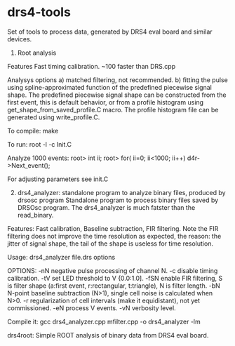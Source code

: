 # drs4-tools
Set of tools to process data, generated by DRS4 eval board and similar devices.

1) Root analysis

  Features
    Fast timing calibration. ~100 faster than DRS.cpp 

  Analysys options
    a) matched filtering, not recommended.
    b) fitting the pulse using spline-approximated function of the predefined piecewise signal shape.
    The predefined piecewise signal shape can be constructed from the first event, 
    this is default behavior, or from a profile histogram using 
    get_shape_from_saved_profile.C macro. 
    The profile histogram file can be generated using write_profile.C.

  To compile:
    make

  To run:
    root -l -c Init.C

  Analyze 1000 events:
    root> int ii;
    root> for( ii=0; ii<1000; ii++) d4r->Next_event();

  For adjusting parameters see init.C

2) drs4_analyzer: standalone program to analyze binary files, produced by drsosc program 
  Standalone program to process binary files saved by DRSOsc program.
  The drs4_analyzer is much fatster than the read_binary.
  
  Features:
    Fast calibration,
    Baseline subtraction,
    FIR filtering. Note the FIR filtering does not improve the time resolution as expected, 
                   the reason: the jitter of signal shape, the tail of the shape is useless
                   for time resolution.

  Usage: drs4_analyzer file.drs options

  OPTIONS:
    -nN  negative pulse processing of channel N.
    -c   disable timing calibration.
    -tV  set LED threshold to V {0.0:1.0].
    -fSN enable FIR filtering, S is filter shape (a:first event, r:rectangular, t:triangle), N is filter length.
    -bN  N-point baseline subtraction (N>1), single cell noise is calculated when N>0.
    -r   regularization of cell intervals (make it equidistant), not yet commissioned.
    -eN  process V events.
    -vN  verbosity level.

  Compile it:
       gcc drs4_analyzer.cpp mfilter.cpp -o drs4_analyzer -lm

drs4root: Simple ROOT analysis of binary data from DRS4 eval board.

